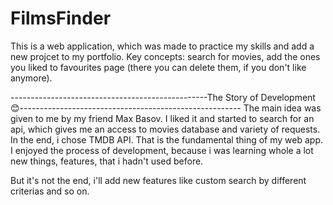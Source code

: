 # FilmsFinder
This is a web application, which was made to practice my skills and add a new projcet to my portfolio.
Key concepts: search for movies, add the ones you liked to favourites page (there you can delete them, if you don't like anymore).

-------------------------------------------------The Story of Development😊-------------------------------------------------------
The main idea was given to me by my friend Max Basov. I liked it and started to search for an api, which gives me an access to movies database and variety of requests.
In the end, i chose TMDB API. That is the fundamental thing of my web app. I enjoyed the process of development, because i was learning whole a lot new things, features,
that i hadn't used before. 

But it's not the end, i'll add new features like custom search by different criterias and so on.
